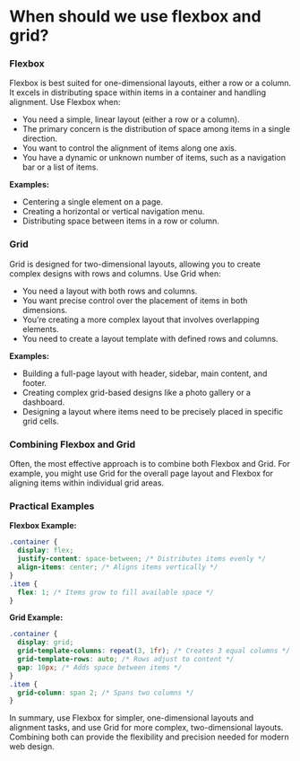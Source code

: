 # When should we use flexbox and grid?
### Flexbox
Flexbox is best suited for one-dimensional layouts, either a row or a column. It excels in distributing space within items in a container and handling alignment. Use Flexbox when:

- You need a simple, linear layout (either a row or a column).
- The primary concern is the distribution of space among items in a single direction.
- You want to control the alignment of items along one axis.
- You have a dynamic or unknown number of items, such as a navigation bar or a list of items.

**Examples:**
- Centering a single element on a page.
- Creating a horizontal or vertical navigation menu.
- Distributing space between items in a row or column.

### Grid
Grid is designed for two-dimensional layouts, allowing you to create complex designs with rows and columns. Use Grid when:

- You need a layout with both rows and columns.
- You want precise control over the placement of items in both dimensions.
- You’re creating a more complex layout that involves overlapping elements.
- You need to create a layout template with defined rows and columns.

**Examples:**
- Building a full-page layout with header, sidebar, main content, and footer.
- Creating complex grid-based designs like a photo gallery or a dashboard.
- Designing a layout where items need to be precisely placed in specific grid cells.

### Combining Flexbox and Grid
Often, the most effective approach is to combine both Flexbox and Grid. For example, you might use Grid for the overall page layout and Flexbox for aligning items within individual grid areas.

### Practical Examples

**Flexbox Example:**
```css
.container {
  display: flex;
  justify-content: space-between; /* Distributes items evenly */
  align-items: center; /* Aligns items vertically */
}
.item {
  flex: 1; /* Items grow to fill available space */
}
```

**Grid Example:**
```css
.container {
  display: grid;
  grid-template-columns: repeat(3, 1fr); /* Creates 3 equal columns */
  grid-template-rows: auto; /* Rows adjust to content */
  gap: 10px; /* Adds space between items */
}
.item {
  grid-column: span 2; /* Spans two columns */
}
```

In summary, use Flexbox for simpler, one-dimensional layouts and alignment tasks, and use Grid for more complex, two-dimensional layouts. Combining both can provide the flexibility and precision needed for modern web design.